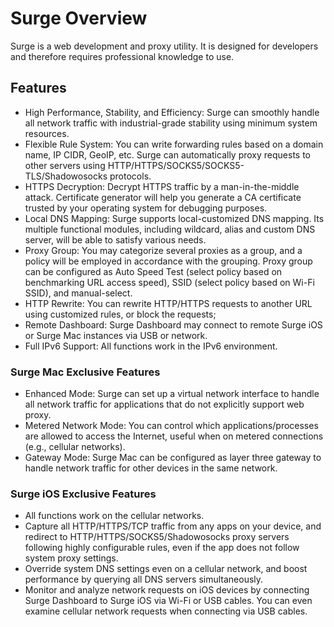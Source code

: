 # Surge Overview

Surge is a web development and proxy utility. It is designed for developers and therefore requires professional knowledge to use.

## Features

* High Performance, Stability, and Efficiency: Surge can smoothly handle all network traffic with industrial-grade stability using minimum system resources.
* Flexible Rule System: You can write forwarding rules based on a domain name, IP CIDR, GeoIP, etc. Surge can automatically proxy requests to other servers using HTTP/HTTPS/SOCKS5/SOCKS5-TLS/Shadowosocks protocols.
* HTTPS Decryption:  Decrypt HTTPS traffic by a man-in-the-middle attack. Certificate generator will help you generate a CA certificate trusted by your operating system for debugging purposes.
* Local DNS Mapping: Surge supports local-customized DNS mapping. Its multiple functional modules, including wildcard, alias and custom DNS server, will be able to satisfy various needs.
* Proxy Group: You may categorize several proxies as a group, and a policy will be employed in accordance with the grouping. Proxy group can be configured as Auto Speed Test \(select policy based on benchmarking URL access speed\), SSID \(select policy based on Wi-Fi SSID\), and manual-select.
* HTTP Rewrite: You can rewrite HTTP/HTTPS requests to another URL using customized rules, or block the requests;
* Remote Dashboard: Surge Dashboard may connect to remote Surge iOS or Surge Mac instances via USB or network.
* Full IPv6 Support: All functions work in the IPv6 environment.


### Surge Mac Exclusive Features

* Enhanced Mode: Surge can set up a virtual network interface to handle all network traffic for applications that do not explicitly support web proxy.
* Metered Network Mode: You can control which applications/processes are allowed to access the Internet, useful when on metered connections (e.g., cellular networks).
* Gateway Mode: Surge Mac can be configured as layer three gateway to handle network traffic for other devices in the same network.


### Surge iOS Exclusive Features

* All functions work on the cellular networks.
* Capture all HTTP/HTTPS/TCP traffic from any apps on your device, and redirect to HTTP/HTTPS/SOCKS5/Shadowosocks proxy servers following highly configurable rules, even if the app does not follow system proxy settings.
* Override system DNS settings even on a cellular network, and boost performance by querying all DNS servers simultaneously.
* Monitor and analyze network requests on iOS devices by connecting Surge Dashboard to Surge iOS via Wi-Fi or USB cables. You can even examine cellular network requests when connecting via USB cables.


